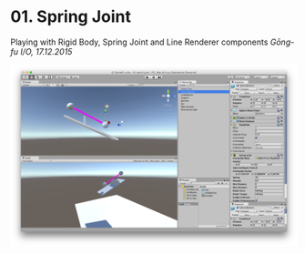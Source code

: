 # 01. Spring Joint

Playing with Rigid Body, Spring Joint and Line Renderer components _Gōng-fu I/O, 17.12.2015_

<img src="01-spring-joint.png" width="800" title="01 · Spring Joing" />
